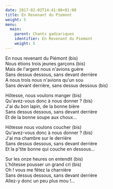 ```yaml
---
date: 2017-02-02T14:41:08+01:00
title: En Revenant du Piemont
weight: 5
menu:
  main:
    parent: Chants gadzariques
    identifier: En Revenant du Piemont
    weight: 5
---
```


En nous revenant du Piémont (bis)<br/>
Nous étions trois jeunes garçons (bis)<br/>
Mais de l'argent nous n'avions guère<br/>
Sans dessus dessous, sans devant derrière<br/>
A nous trois nous n'avions qu'un sou<br/>
Sans devant derrière, sans dessus dessous (bis)

Hôtesse, nous voulons manger (bis)<br/>
Qu'avez-vous donc à nous donner ? (bis)<br/>
J'ai du bon lapin, de la bonne bière<br/>
Sans dessus dessous, sans devant derrière<br/>
Et de la bonne soupe aux choux...

Hôtesse nous voulons coucher (bis)<br/>
Qu'avez-vous donc à nous donner ? (bis)<br/>
J'ai ma chambre sur le derrière<br/>
Sans dessus dessous, sans devant derrière<br/>
Et la p'tite bonne qui couche en dessous...

Sur les onze heures on entendit (bis)<br/>
L'hôtesse pousser un grand cri (bis)<br/>
Oh ! vous me fêtez la charnière<br/>
Sans dessus dessous, sans devant derrière<br/>
Allez-y donc un peu plus mou !...
